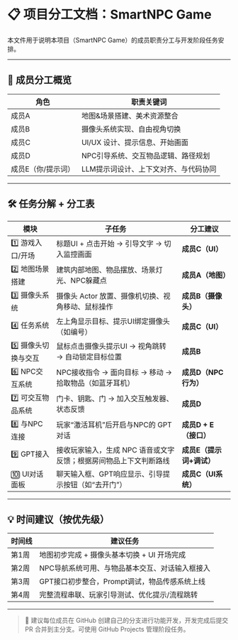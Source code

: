 # 📋 项目分工文档：SmartNPC Game

本文件用于说明本项目（SmartNPC Game）的成员职责分工与开发阶段任务安排。

---

## 👥 成员分工概览

| 角色 | 职责关键词 |
|------|------------|
| 成员A | 地图&场景搭建、美术资源整合 |
| 成员B | 摄像头系统实现、自由视角切换 |
| 成员C | UI/UX 设计、提示信息、开始画面 |
| 成员D | NPC引导系统、交互物品逻辑、路径规划 |
| 成员E（你/提示词） | LLM提示词设计、上下文对齐、与代码协同 |

---

## 🛠 任务分解 + 分工表

| 模块 | 子任务 | 分工建议 |
|------|--------|-----------|
| 1️⃣ 游戏入口/开场 | 标题UI + 点击开始 → 引导文字 → 切入监控画面 | **成员C（UI）** |
| 2️⃣ 地图场景搭建 | 建筑内部地图、物品摆放、场景灯光、NPC躲藏点 | **成员A（地图）** |
| 3️⃣ 摄像头系统 | 摄像头 Actor 放置、摄像机切换、视角移动、鼠标操作 | **成员B（摄像头）** |
| 4️⃣ 任务系统 | 左上角显示目标、提示UI绑定摄像头（如编号） | **成员C（UI）** |
| 5️⃣ 摄像头切换与交互 | 鼠标点击摄像头提示UI → 视角跳转 → 自动锁定目标位置 | **成员B** |
| 6️⃣ NPC交互系统 | NPC接收指令 → 面向目标 → 移动 → 拾取物品（如蓝牙耳机） | **成员D（NPC行为）** |
| 7️⃣ 可交互物品系统 | 门卡、钥匙、门 → 加入交互触发器、状态反馈 | **成员D** |
| 8️⃣ 与NPC连接 | 玩家“激活耳机”后开启与NPC的 GPT 对话 | **成员D + E（接口）** |
| 9️⃣ GPT接入 | 接收玩家输入，生成 NPC 语音或文字反馈；根据房间物品上下文判断路线 | **成员E（提示词+调试）** |
| 🔟 UI对话面板 | 聊天输入框、GPT响应显示、引导提示按钮（如“去开门”） | **成员C（UI系统）** |

---

## 💡 时间建议（按优先级）

| 时间线 | 建议任务 |
|--------|----------|
| 第1周 | 地图初步完成 + 摄像头基本切换 + UI 开场完成 |
| 第2周 | NPC导航系统可用、与物品基本交互、对话输入框接入 |
| 第3周 | GPT接口初步整合，Prompt调试，物品传感系统上线 |
| 第4周 | 完整流程串联、玩家引导测试、优化提示/流程跳转 |

---

> 🧠 建议每位成员在 GitHub 创建自己的分支进行功能开发，开发完成后提交 PR 合并到主分支。可使用 GitHub Projects 管理阶段任务。